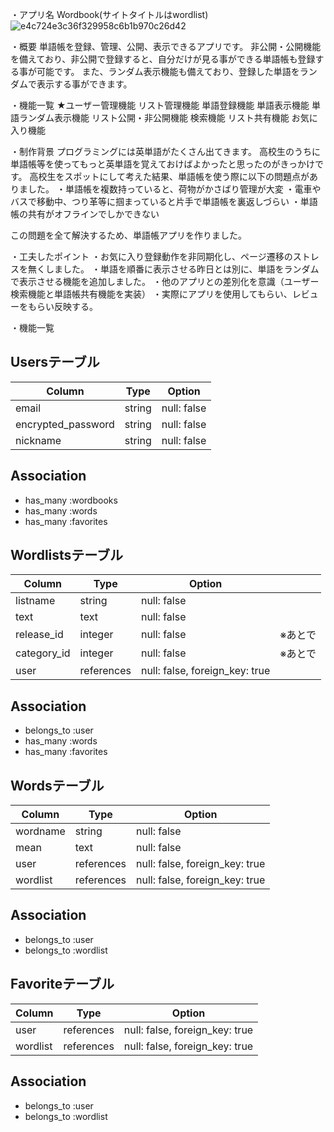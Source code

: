 ・アプリ名
  Wordbook(サイトタイトルはwordlist)
  ![e4c724e3c36f329958c6b1b970c26d42](https://user-images.githubusercontent.com/73679908/106473781-8d8d4200-64e7-11eb-9229-d56882e08acc.jpg)


・概要
  単語帳を登録、管理、公開、表示できるアプリです。
  非公開・公開機能を備えており、非公開で登録すると、自分だけが見る事ができる単語帳も登録する事が可能です。
  また、ランダム表示機能も備えており、登録した単語をランダムで表示する事ができます。


・機能一覧
★ユーザー管理機能
  リスト管理機能
  単語登録機能
  単語表示機能
  単語ランダム表示機能
  リスト公開・非公開機能
  検索機能
  リスト共有機能
  お気に入り機能

・制作背景
  プログラミングには英単語がたくさん出てきます。
  高校生のうちに単語帳等を使ってもっと英単語を覚えておけばよかったと思ったのがきっかけです。
  高校生をスポットにして考えた結果、単語帳を使う際に以下の問題点がありました。
    ・単語帳を複数持っていると、荷物がかさばり管理が大変
    ・電車やバスで移動中、つり革等に掴まっていると片手で単語帳を裏返しづらい
    ・単語帳の共有がオフラインでしかできない
  
  この問題を全て解決するため、単語帳アプリを作りました。

・工夫したポイント
  ・お気に入り登録動作を非同期化し、ページ遷移のストレスを無くしました。
  ・単語を順番に表示させる昨日とは別に、単語をランダムで表示させる機能を追加しました。
  ・他のアプリとの差別化を意識（ユーザー検索機能と単語帳共有機能を実装）
  ・実際にアプリを使用してもらい、レビューをもらい反映する。

・機能一覧


















## Usersテーブル

| Column             | Type   | Option      |
| ------------------ | ------ | ----------- |
| email              | string | null: false |
| encrypted_password | string | null: false |
| nickname           | string | null: false |

## Association
- has_many :wordbooks
- has_many :words
- has_many :favorites


## Wordlistsテーブル

| Column      | Type       | Option                         |      |
| ----------- | ---------- | ------------------------------ | ---- |
| listname    | string     | null: false                    |      |
| text        | text       | null: false                    |      |
| release_id  | integer    | null: false                    | ※あとで |
| category_id | integer    | null: false                    | ※あとで |
| user        | references | null: false, foreign_key: true |      |

## Association

- belongs_to :user
- has_many :words
- has_many :favorites


## Wordsテーブル

| Column   | Type       | Option                         |
| -------- | ---------- | ------------------------------ |
| wordname | string     | null: false                    |
| mean     | text       | null: false                    |
| user     | references | null: false, foreign_key: true |
| wordlist | references | null: false, foreign_key: true |

## Association

- belongs_to :user
- belongs_to :wordlist

## Favoriteテーブル

| Column   | Type       | Option                         |
| -------- | ---------- | ------------------------------ |
| user     | references | null: false, foreign_key: true |
| wordlist | references | null: false, foreign_key: true |

## Association

- belongs_to :user
- belongs_to :wordlist